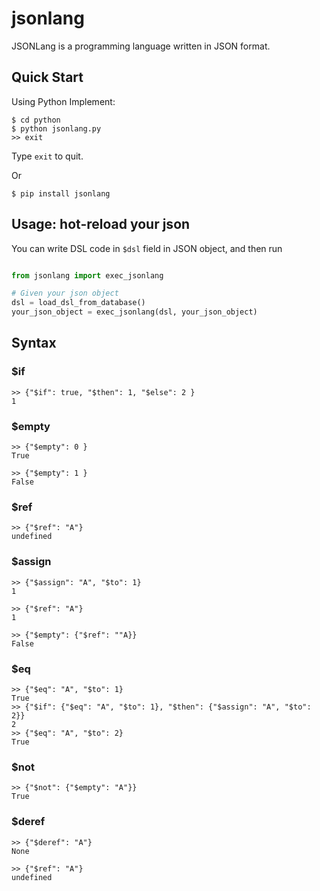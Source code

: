 # jsonlang

JSONLang is a programming language written in JSON format.

## Quick Start

Using Python Implement:

    $ cd python
    $ python jsonlang.py
    >> exit

Type `exit` to quit.

Or

    $ pip install jsonlang

## Usage: hot-reload your json

You can write DSL code in `$dsl` field in JSON object, and then run

```python

from jsonlang import exec_jsonlang

# Given your json object
dsl = load_dsl_from_database()
your_json_object = exec_jsonlang(dsl, your_json_object)
```

## Syntax

### $if

    >> {"$if": true, "$then": 1, "$else": 2 }
    1

### $empty

    >> {"$empty": 0 }
    True

    >> {"$empty": 1 }
    False

### $ref

    >> {"$ref": "A"}
    undefined

### $assign

    >> {"$assign": "A", "$to": 1}
    1

    >> {"$ref": "A"}
    1

    >> {"$empty": {"$ref": ""A}}
    False


### $eq

    >> {"$eq": "A", "$to": 1}
    True
    >> {"$if": {"$eq": "A", "$to": 1}, "$then": {"$assign": "A", "$to": 2}}
    2
    >> {"$eq": "A", "$to": 2}
    True

### $not

    >> {"$not": {"$empty": "A"}}
    True

### $deref

    >> {"$deref": "A"}
    None

    >> {"$ref": "A"}
    undefined
